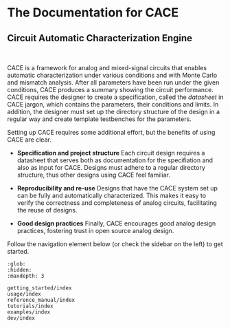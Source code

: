 # The Documentation for CACE

## Circuit Automatic Characterization Engine

<br>

CACE is a framework for analog and mixed-signal circuits that enables automatic characterization under various conditions and with Monte Carlo and mismatch analysis. After all parameters have been run under the given conditions, CACE produces a summary showing the circuit performance. CACE requires the designer to create a specification, called the _datasheet_ in CACE jargon, which contains the parameters, their conditions and limits. In addition, the designer must set up the directory structure of the design in a regular way and create template testbenches for the parameters. 

Setting up CACE requires some additional effort, but the benefits of using CACE are clear.

- **Specification and project structure** Each circuit design requires a datasheet that serves both as documentation for the specifiation and also as input for CACE. Designs must adhere to a regular directory structure, thus other designs using CACE feel familiar.

- **Reproducibility and re-use** Designs that have the CACE system set up can be fully and automatically characterized. This makes it easy to verify the correctness and completeness of analog circuits, facilitating the reuse of designs.

- **Good design practices** Finally, CACE encourages good analog design practices, fostering trust in open source analog design.

Follow the navigation element below (or check the sidebar on the left) to get started.

```{toctree}
:glob:
:hidden:
:maxdepth: 3

getting_started/index
usage/index
reference_manual/index
tutorials/index
examples/index
dev/index
```
